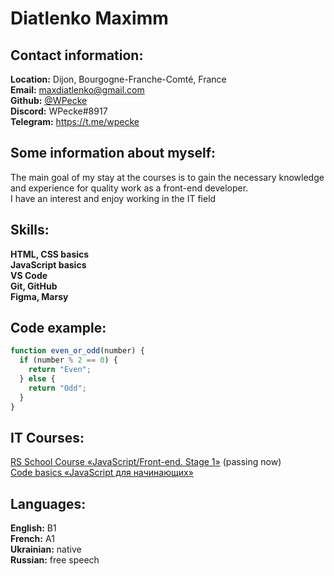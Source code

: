 # Diatlenko Maximm

## Contact information:

**Location:** Dijon, Bourgogne-Franche-Comté, France  
**Email:** maxdiatlenko@gmail.com  
**Github:** [@WPecke](https://github.com/WPecke)  
**Discord:** WPecke#8917  
**Telegram:** <https://t.me/wpecke>  

## Some information about myself:

The main goal of my stay at the courses is to gain the necessary knowledge and experience for quality work as a front-end developer.<br>
I have an interest and enjoy working in the IT field

## Skills:

**HTML, CSS basics**  
**JavaScript basics**  
**VS Code**  
**Git, GitHub**  
**Figma, Marsy**  

## Code example:

```js
function even_or_odd(number) {
  if (number % 2 == 0) {
    return "Even";
  } else {
    return "Odd";
  }
}
```

## IT Courses:
[RS School Course «JavaScript/Front-end. Stage 1»](https://rs.school/js-stage1/) (passing now)  
[Code basics «JavaScript для начинающих»](https://ru.code-basics.com/languages/javascript)  

## Languages:

**English:** B1  
**French:** A1  
**Ukrainian:** native  
**Russian:** free speech  